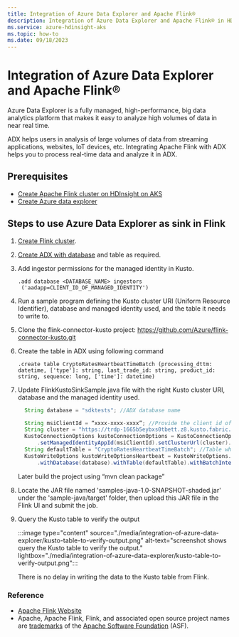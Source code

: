 ```yaml
---
title: Integration of Azure Data Explorer and Apache Flink® 
description: Integration of Azure Data Explorer and Apache Flink® in HDInsight on AKS
ms.service: azure-hdinsight-aks
ms.topic: how-to
ms.date: 09/18/2023
---
```


# Integration of Azure Data Explorer and Apache Flink®  

Azure Data Explorer is a fully managed, high-performance, big data analytics platform that makes it easy to analyze high volumes of data in near real time.  

ADX helps users in analysis of large volumes of data from streaming applications, websites, IoT devices, etc. Integrating Apache Flink with ADX helps you to process real-time data and analyze it in ADX. 

## Prerequisites 
- [Create Apache Flink cluster on HDInsight on AKS](./flink-create-cluster-portal.md) 
- [Create Azure data explorer](/azure/data-explorer/create-cluster-and-database/) 

## Steps to use Azure Data Explorer as sink in Flink 

1. [Create Flink cluster](./flink-create-cluster-portal.md).

1. [Create ADX with database](/azure/data-explorer/create-cluster-and-database/) and table as required.

1. Add ingestor permissions for the managed identity in Kusto.

    ```
    .add database <DATABASE_NAME> ingestors  ('aadapp=CLIENT_ID_OF_MANAGED_IDENTITY') 
    ```
1. Run a sample program defining the Kusto cluster URI (Uniform Resource Identifier), database and managed identity used, and the table it needs to write to. 

1. Clone the flink-connector-kusto project: https://github.com/Azure/flink-connector-kusto.git 

1. Create the table in ADX using following command 
    
    ```Sample table
    .create table CryptoRatesHeartbeatTimeBatch (processing_dttm: datetime, ['type']: string, last_trade_id: string, product_id: string, sequence: long, ['time']: datetime) 
    ```
 

1. Update FlinkKustoSinkSample.java file with the right Kusto cluster URI, database and the managed identity used. 

    ```JAVA
      String database = "sdktests"; //ADX database name 

      String msiClientId = “xxxx-xxxx-xxxx”; //Provide the client id of the Managed identity which is linked to the Flink cluster 
      String cluster = "https://trdp-1665b5eybxs0tbett.z8.kusto.fabric.microsoft.com/"; //Data explorer Cluster URI 
      KustoConnectionOptions kustoConnectionOptions = KustoConnectionOptions.builder() 
          .setManagedIdentityAppId(msiClientId).setClusterUrl(cluster).build(); 
      String defaultTable = "CryptoRatesHeartbeatTimeBatch"; //Table where the data needs to be written 
      KustoWriteOptions kustoWriteOptionsHeartbeat = KustoWriteOptions.builder() 
          .withDatabase(database).withTable(defaultTable).withBatchIntervalMs(30000) 
    ```
 

    Later build the project using “mvn clean package” 

1. Locate the JAR file named 'samples-java-1.0-SNAPSHOT-shaded.jar' under the 'sample-java/target' folder, then upload this JAR file in the Flink UI and submit the job.

1. Query the Kusto table to verify the output
   
    :::image type="content" source="./media/integration-of-azure-data-explorer/kusto-table-to-verify-output.png" alt-text="screenshot shows query the Kusto table to verify the output." lightbox="./media/integration-of-azure-data-explorer/kusto-table-to-verify-output.png":::

    There is no delay in writing the data to the Kusto table from Flink. 

### Reference

- [Apache Flink Website](https://flink.apache.org/)
- Apache, Apache Flink, Flink, and associated open source project names are [trademarks](../trademarks.md) of the [Apache Software Foundation](https://www.apache.org/) (ASF).
